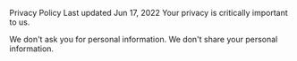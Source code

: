 Privacy Policy
Last updated Jun 17, 2022
Your privacy is critically important to us.

We don't ask you for personal information.
We don't share your personal information.
